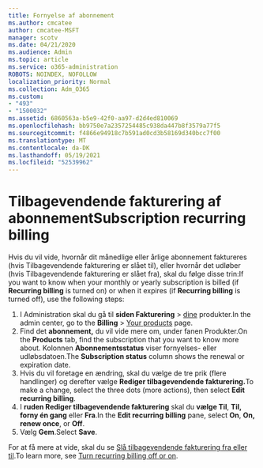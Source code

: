 ```yaml
---
title: Fornyelse af abonnement
ms.author: cmcatee
author: cmcatee-MSFT
manager: scotv
ms.date: 04/21/2020
ms.audience: Admin
ms.topic: article
ms.service: o365-administration
ROBOTS: NOINDEX, NOFOLLOW
localization_priority: Normal
ms.collection: Adm_O365
ms.custom:
- "493"
- "1500032"
ms.assetid: 6860563a-b5e9-42f0-aa97-d2d4ed810069
ms.openlocfilehash: bb9750e7a2357254485c938da447b8f3579a77f5
ms.sourcegitcommit: f4866e94918c7b591ad0cd3b58169d340bcc7f00
ms.translationtype: MT
ms.contentlocale: da-DK
ms.lasthandoff: 05/19/2021
ms.locfileid: "52539962"
---
```

# <a name="subscription-recurring-billing"></a><span data-ttu-id="62986-102">Tilbagevendende fakturering af abonnement</span><span class="sxs-lookup"><span data-stu-id="62986-102">Subscription recurring billing</span></span>

<span data-ttu-id="62986-103">Hvis du vil vide, hvornår dit månedlige  eller årlige abonnement faktureres (hvis Tilbagevendende  fakturering er slået til), eller hvornår det udløber (hvis Tilbagevendende fakturering er slået fra), skal du følge disse trin:</span><span class="sxs-lookup"><span data-stu-id="62986-103">If you want to know when your monthly or yearly subscription is billed (if **Recurring billing** is turned on) or when it expires (if **Recurring billing** is turned off), use the following steps:</span></span>
  
1. <span data-ttu-id="62986-104">I Administration skal du gå til **siden Fakturering** \> [dine](https://go.microsoft.com/fwlink/p/?linkid=842054) produkter.</span><span class="sxs-lookup"><span data-stu-id="62986-104">In the admin center, go to the **Billing** \> [Your products](https://go.microsoft.com/fwlink/p/?linkid=842054) page.</span></span>
2. <span data-ttu-id="62986-105">Find det **abonnement,** du vil vide mere om, under fanen Produkter.</span><span class="sxs-lookup"><span data-stu-id="62986-105">On the **Products** tab, find the subscription that you want to know more about.</span></span> <span data-ttu-id="62986-106">Kolonnen **Abonnementsstatus** viser fornyelses- eller udløbsdatoen.</span><span class="sxs-lookup"><span data-stu-id="62986-106">The **Subscription status** column shows the renewal or expiration date.</span></span>
3. <span data-ttu-id="62986-107">Hvis du vil foretage en ændring, skal du vælge de tre prik (flere handlinger) og derefter vælge **Rediger tilbagevendende fakturering.**</span><span class="sxs-lookup"><span data-stu-id="62986-107">To make a change, select the three dots (more actions), then select **Edit recurring billing**.</span></span>
4. <span data-ttu-id="62986-108">I **ruden Rediger tilbagevendende fakturering** skal du **vælge Til**, **Til, forny én gang** eller **Fra**.</span><span class="sxs-lookup"><span data-stu-id="62986-108">In the **Edit recurring billing** pane, select **On**, **On, renew once**, or **Off**.</span></span>
5. <span data-ttu-id="62986-109">Vælg **Gem**.</span><span class="sxs-lookup"><span data-stu-id="62986-109">Select **Save**.</span></span>

<span data-ttu-id="62986-110">For at få mere at vide, skal du se [Slå tilbagevendende fakturering fra eller til](/microsoft-365/commerce/subscriptions/renew-your-subscription).</span><span class="sxs-lookup"><span data-stu-id="62986-110">To learn more, see [Turn recurring billing off or on](/microsoft-365/commerce/subscriptions/renew-your-subscription).</span></span>